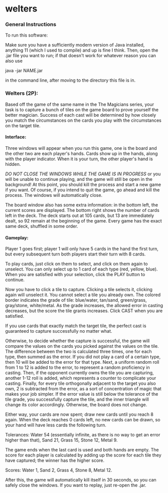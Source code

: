 # welters

### General Instructions

To run this software:

Make sure you have a sufficiently modern version of Java installed, anything
11 (which I used to compile) and up is fine I think. Then, open the .jar file 
you want to run; if that doesn't work for whatever reason you can also use

 java -jar NAME.jar

in the command line, after moving to the directory this file is in.

### Welters (2P):

Based off the game of the same name in the The Magicians series, your task
is to capture a bunch of tiles on the game board to prove yourself the better
magician. Success of each cast will be determined by how closely you match the
circumstances on the cards you play with the circumstances on the target tile.

#### Interface:

Three windows will appear when you run this game, one is the board and the
other two are each player's hands. Cards show up in the hands, along with the
player indicator. When it is your turn, the other player's hand is hidden.

*DO NOT CLOSE THE WINDOWS WHILE THE GAME IS IN PROGRESS* or you will be unable
to continue playing, and the game will still be open in the background! At this
point, you should kill the process and start a new game if you want. Of course,
if you intend to quit the game, go ahead and kill the process. The windows will
automatically close. 

The board window also has some extra information: in the bottom left, the
current scores are displayed. The bottom right shows the number of cards left
in the deck. The deck starts out at 105 cards, but 13 are immediately dealt,
so 92 remain at the beginning of the game. Every game has the exact same deck,
shuffled in some order.

#### Gameplay:

Player 1 goes first; player 1 will only have 5 cards in the hand the first
turn, but every subsequent turn both players start their turn with 8 cards.

To play cards, just click on them to select, and click on them again to
unselect. You can only select up to 1 card of each type (red, yellow, blue).
When you are satisfied with your selection, click the PLAY button to continue.

Now you have to click a tile to capture. Clicking a tile selects it, clicking
again will unselect it. You cannot select a tile you already own. The colored
border indicates the grade of tile: blue/water, tan/sand, green/grass,
gray/stone, white/metal. As the grade increases, the allowed error in casting
decreases, but the score the tile grants increases. Click CAST when you are
satisfied.

If you use cards that exactly match the target tile, the perfect cast is
guaranteed to capture successfully no matter what.

Otherwise, to decide whether the capture is successful, the game will compare
the values on the cards you picked against the values on the tile.
The difference between the two is calculated three times, one for each type,
then summed as the error. If you did not play a card of a certain type, then
10 will be added to the error for that type. Next, a uniform random roll from
1 to 12 is added to the error, to represent a random proficiency in casting.
Then, if the opponent currently owns the tile you are capturing, another 1-12
roll is added, which represents a counter to complicate your casting. Finally,
for every tile orthogonally adjacent to the target you also own, 2 is
subtracted from the error, as a sort of concentration of magic that makes your
job simpler. If the error value is still below the tolerance of the tile grade,
you successfully capture the tile, and the inner triangle will change its
color accordingly. Otherwise, the board does not change.

Either way, your cards are now spent; draw new cards until you reach 8 again.
When the deck reaches 0 cards left, no new cards can be drawn, so your hand
will have less cards the following turn.

Tolerances: Water 54 (essentially infinite, as there is no way to get an error
higher than that), Sand 21, Grass 15, Stone 12, Metal 9.

The game ends when the last card is used and both hands are empty. The score
for each player is calculated by adding up the score for each tile they have
captured; the winner has the higher score.

Scores: Water 1, Sand 2, Grass 4, Stone 8, Metal 12.

After this, the game will automatically kill itself in 30 seconds, so you can
safely close the windows. If you want to replay, just re-open the .jar.
